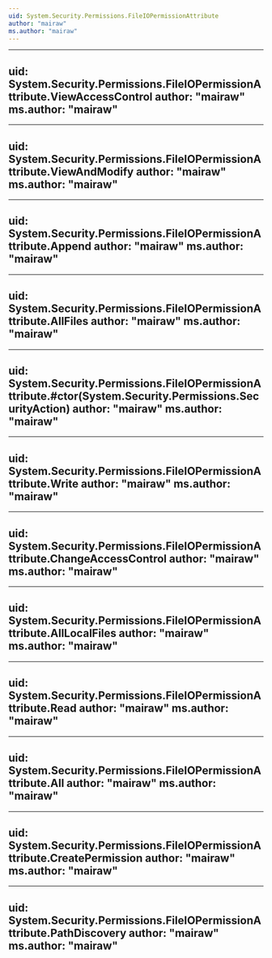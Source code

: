 ```yaml
---
uid: System.Security.Permissions.FileIOPermissionAttribute
author: "mairaw"
ms.author: "mairaw"
---
```


---
uid: System.Security.Permissions.FileIOPermissionAttribute.ViewAccessControl
author: "mairaw"
ms.author: "mairaw"
---

---
uid: System.Security.Permissions.FileIOPermissionAttribute.ViewAndModify
author: "mairaw"
ms.author: "mairaw"
---

---
uid: System.Security.Permissions.FileIOPermissionAttribute.Append
author: "mairaw"
ms.author: "mairaw"
---

---
uid: System.Security.Permissions.FileIOPermissionAttribute.AllFiles
author: "mairaw"
ms.author: "mairaw"
---

---
uid: System.Security.Permissions.FileIOPermissionAttribute.#ctor(System.Security.Permissions.SecurityAction)
author: "mairaw"
ms.author: "mairaw"
---

---
uid: System.Security.Permissions.FileIOPermissionAttribute.Write
author: "mairaw"
ms.author: "mairaw"
---

---
uid: System.Security.Permissions.FileIOPermissionAttribute.ChangeAccessControl
author: "mairaw"
ms.author: "mairaw"
---

---
uid: System.Security.Permissions.FileIOPermissionAttribute.AllLocalFiles
author: "mairaw"
ms.author: "mairaw"
---

---
uid: System.Security.Permissions.FileIOPermissionAttribute.Read
author: "mairaw"
ms.author: "mairaw"
---

---
uid: System.Security.Permissions.FileIOPermissionAttribute.All
author: "mairaw"
ms.author: "mairaw"
---

---
uid: System.Security.Permissions.FileIOPermissionAttribute.CreatePermission
author: "mairaw"
ms.author: "mairaw"
---

---
uid: System.Security.Permissions.FileIOPermissionAttribute.PathDiscovery
author: "mairaw"
ms.author: "mairaw"
---
